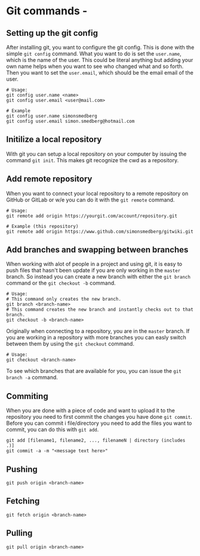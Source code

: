 # Git commands -

## Setting up the git config
After installing git, you want to configure the git config. This is done with the simple `git config` command.
What you want to do is set the `user.name`, which is the name of the user. This could be literal anything but adding your own name helps when you want to see who changed what and so forth. Then you want to set the `user.email`, which should be the email email of the user.
```
# Usage:
git config user.name <name>
git config user.email <user@mail.com>

# Example
git config user.name simonsmedberg
git config user.email simon.smedberg@hotmail.com
```  
## Initilize a local repository
With git you can setup a local repository on your computer by issuing the command `git init`. This makes git recognize the cwd as a repository.

## Add remote repository
When you want to connect your local repository to a remote repository on GitHub or GitLab or w/e you can do it with the `git remote` command.
```
# Usage:
git remote add origin https://yourgit.com/account/repository.git

# Example (this repository)
git remote add origin https://www.github.com/simonsmedberg/gitwiki.git
```

## Add branches and swapping between branches
When working with alot of people in a project and using git, it is easy to push files that hasn't been update if you are only working in the `master` branch. So instead you can create a new branch with either the `git branch` command or the `git checkout -b` command.
```
# Usage:
# This command only creates the new branch.
git branch <branch-name>
# This command creates the new branch and instantly checks out to that branch.
git checkout -b <branch-name>
``` 
Originally when connecting to a repository, you are in the `master` branch. If you are working in a repository with more branches you can easly switch between them by using the `git checkout` command. 
```
# Usage:
git checkout <branch-name>
```
To see which branches that are available for you, you can issue the `git branch -a` command. 


## Commiting
When you are done with a piece of code and want to upload it to the repository you need to first commit the changes you have done `git commit`. Before you can commit i file/directory you need to add the files you want to commit, you can do this with `git add`.
```
git add [filename1, filename2, ..., filenameN | directory (includes .)]
git commit -a -m "<message text here>"

```

## Pushing
```
git push origin <branch-name>
```

## Fetching
```
git fetch origin <branch-name>
```
## Pulling

```
git pull origin <branch-name>
```